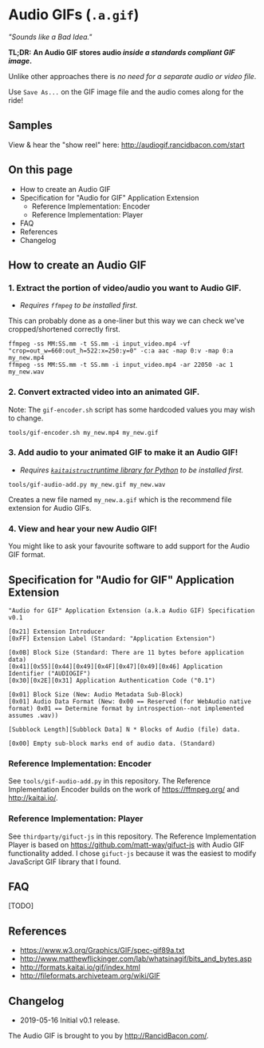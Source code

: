 # Audio GIFs (`.a.gif`)
*"Sounds like a Bad Idea."*

**TL;DR:** **An Audio GIF stores audio *inside a standards compliant GIF image*.**

Unlike other approaches there is *no need for a separate audio or video file*.

Use `Save As...` on the GIF image file and the audio comes along for the ride!

## Samples

View & hear the "show reel" here: <http://audiogif.rancidbacon.com/start>

## On this page

 * How to create an Audio GIF
 * Specification for "Audio for GIF" Application Extension
    * Reference Implementation: Encoder
    * Reference Implementation: Player
 * FAQ
 * References
 * Changelog

## How to create an Audio GIF

### 1. Extract the portion of video/audio you want to Audio GIF.

  * *Requires `ffmpeg` to be installed first.*

This can probably done as a one-liner but this way we can check
we've cropped/shortened correctly first.

```
ffmpeg -ss MM:SS.mm -t SS.mm -i input_video.mp4 -vf "crop=out_w=660:out_h=522:x=250:y=0" -c:a aac -map 0:v -map 0:a my_new.mp4
ffmpeg -ss MM:SS.mm -t SS.mm -i input_video.mp4 -ar 22050 -ac 1 my_new.wav
```

### 2. Convert extracted video into an animated GIF.

Note: The `gif-encoder.sh` script has some hardcoded values you may wish to change.

```
tools/gif-encoder.sh my_new.mp4 my_new.gif
```

### 3. Add audio to your animated GIF to make it an Audio GIF!

  * *Requires [`kaitaistruct`runtime library for Python](https://pypi.org/project/kaitaistruct/) to be installed first.*

```
tools/gif-audio-add.py my_new.gif my_new.wav
```

Creates a new file named `my_new.a.gif` which is the recommend file extension for Audio GIFs.

### 4. View and hear your new Audio GIF!

You might like to ask your favourite software to add support for the Audio GIF format.



## Specification for "Audio for GIF" Application Extension

```
"Audio for GIF" Application Extension (a.k.a Audio GIF) Specification v0.1

[0x21] Extension Introducer
[0xFF] Extension Label (Standard: "Application Extension")

[0x0B] Block Size (Standard: There are 11 bytes before application data)
[0x41][0x55][0x44][0x49][0x4F][0x47][0x49][0x46] Application Identifier ("AUDIOGIF")
[0x30][0x2E][0x31] Application Authentication Code ("0.1")

[0x01] Block Size (New: Audio Metadata Sub-Block)
[0x01] Audio Data Format (New: 0x00 == Reserved (for WebAudio native format) 0x01 == Determine format by introspection--not implemented assumes .wav))

[Subblock Length][Subblock Data] N * Blocks of Audio (file) data.

[0x00] Empty sub-block marks end of audio data. (Standard)
```

### Reference Implementation: Encoder

See `tools/gif-audio-add.py` in this repository. The Reference Implementation Encoder builds on the work of <https://ffmpeg.org/> and <http://kaitai.io/>.

### Reference Implementation: Player

See `thirdparty/gifuct-js` in this repository. The Reference Implementation Player is based on <https://github.com/matt-way/gifuct-js> with Audio GIF functionality added. I chose `gifuct-js`  because it was the easiest to modify JavaScript GIF library that I found.


## FAQ

[TODO]

## References

* <https://www.w3.org/Graphics/GIF/spec-gif89a.txt>
* <http://www.matthewflickinger.com/lab/whatsinagif/bits_and_bytes.asp>
* <http://formats.kaitai.io/gif/index.html>
* <http://fileformats.archiveteam.org/wiki/GIF>

## Changelog

* 2019-05-16 Initial v0.1 release.

The Audio GIF is brought to you by <http://RancidBacon.com/>.
